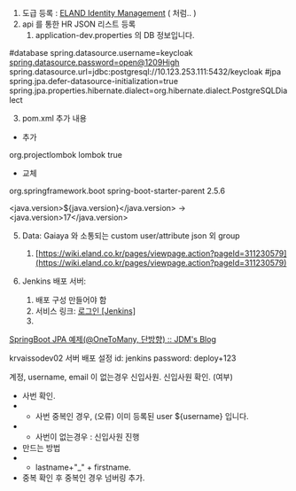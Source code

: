 1. 도급 등록 : [ELAND Identity Management](http://id.eland.com/) ( 처럼.. )
2. api 를 통한 HR JSON 리스트 등록
	1. application-dev.properties 의 DB 정보입니다.

#database
spring.datasource.username=keycloak
[spring.datasource.password=open@1209High](mailto:spring.datasource.password=open@1209High)
spring.datasource.url=jdbc:postgresql://10.123.253.111:5432/keycloak
#jpa
spring.jpa.defer-datasource-initialization=true
spring.jpa.properties.hibernate.dialect=org.hibernate.dialect.PostgreSQLDialect

3. pom.xml 추가 내용

- 추가
<!-- tools -->  
<dependency>  
    <groupId>org.projectlombok</groupId>  
    <artifactId>lombok</artifactId>  
    <optional>true</optional>  
</dependency>

- 교체
<parent>  
    <groupId>org.springframework.boot</groupId>  
    <artifactId>spring-boot-starter-parent</artifactId>  
    <version>2.5.6</version>  
</parent>

<java.version>${java.version}</java.version> -> <java.version>17</java.version>


5. Data: Gaiaya 와 소통되는 custom user/attribute json 외 group
	1. [https://wiki.eland.co.kr/pages/viewpage.action?pageId=311230579](https://wiki.eland.co.kr/pages/viewpage.action?pageId=311230579) 

6. Jenkins 배포 서버: 
	1. 배포 구성 만들어야 함
	2. 서비스 링크: [로그인 [Jenkins]](http://krvaissodev03:8090/login?from=%2F)
	3. 

[SpringBoot JPA 예제(@OneToMany, 단방향) :: JDM's Blog](https://jdm.kr/blog/141)

krvaissodev02 서버 배포 설정
id: jenkins 
password: deploy+123 


계정, username, email 이 없는경우 신입사원.
신입사원 확인. (여부) 
- 사번 확인. 
- - 사번 중복인 경우, (오류) 이미 등록된 user ${username} 입니다.
- - 사번이 없는경우 : 신입사원 진행
- 만드는 방법
- - lastname+"_" + firstname.
- 중복 확인 후 중복인 경우 넘버링 추가.